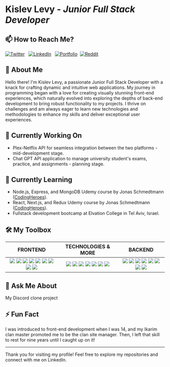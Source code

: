 # Kislev Levy - _Junior Full Stack Developer_
## 📫 How to Reach Me?
[![Twitter](https://img.shields.io/badge/Twitter-_?logo=x&style=for-the-badge&labelColor=black&logoColor=white&color=71797E)](https://x.com/KislevLevy) &nbsp;
[![LinkedIn](https://img.shields.io/badge/LinkedIn-_?logo=linkedin&style=for-the-badge&labelColor=1973e8&logoColor=white&color=71797E)](https://www.linkedin.com/in/kislevlevy/) &nbsp;
[![Portfolio](https://img.shields.io/badge/Portfolio-_?logo=google-chrome&style=for-the-badge&labelColor=3880f0&logoColor=white&color=71797E)](https://www.kislev.me/)&nbsp;
[![Reddit](https://img.shields.io/badge/Reddit-_?logo=reddit&style=for-the-badge&labelColor=ff4501&logoColor=white&color=71797E)](https://www.reddit.com/user/kislev-levy/)

## 🚀 About Me
Hello there! I'm Kislev Levy, a passionate Junior Full Stack Developer with a knack for crafting dynamic and intuitive web applications. My journey in programming began with a love for creating visually stunning front-end experiences, which naturally evolved into exploring the depths of back-end development to bring robust functionality to my projects. I thrive on challenges and am always eager to learn new technologies and methodologies to enhance my skills and deliver exceptional user experiences.

## 🔭 Currently Working On
- Plex-Netflix API for seamless integration between the two platforms - mid-development stage.
- Chat GPT API application to manage university student's exams, practice, and assignments - planning stage.

## 🌱 Currently Learning
- Node.js, Express, and MongoDB Udemy course by Jonas Schmedtmann ([CodingHeroes](https://codingheroes.io/)).
- React, Next.js, and Redux Udemy course by Jonas Schmedtmann ([CodingHeroes](https://codingheroes.io/)).
- Fullstack development bootcamp at Elvation College in Tel Aviv, Israel.

## 🛠️ My Toolbox
|FRONTEND|TECHNOLOGIES & MORE|BACKEND|
|:-:|:-:|:-:|
| ![](https://img.shields.io/badge/React-F7DF1E?logo=react&logoColor=5fd3f3&color=white) ![](https://img.shields.io/badge/Next.js-000000?logo=next.js&logoColor=black&color=white) ![](https://img.shields.io/badge/JavaScript-F7DF1E?logo=javascript&logoColor=f7e02a&color=white) ![](https://img.shields.io/badge/Bootstrap-563D7C?logo=bootstrap&logoColor=712cf9&color=white) ![](https://img.shields.io/badge/CSS-1572B6?logo=css3&logoColor=2d53e4&color=white) ![](https://img.shields.io/badge/Tailwind-F7DF1E?logo=TailwindCSS&logoColor=7cd1fa&color=white) ![](https://img.shields.io/badge/HTML-E34F26?logo=html5&logoColor=dd4b24&color=white) ![](https://img.shields.io/badge/Redux-F7DF1E?logo=Redux&logoColor=7a51be&color=white) ![](https://img.shields.io/badge/React_Native-F7DF1E?logo=react&logoColor=5fd3f3&color=white) | ![](https://img.shields.io/badge/npm-CB3837?logo=npm&logoColor=c53735&color=white) ![](https://img.shields.io/badge/Parcel-BD77FF?logo=dropbox&logoColor=c4946a&color=white) ![](https://img.shields.io/badge/Cloudinary-F7DF1E?logo=Cloudinary&logoColor=394ec7&color=white) ![](https://img.shields.io/badge/JSON-000000?logo=json&logoColor=black&color=white) ![](https://img.shields.io/badge/Git-F05032?logo=git&logoColor=f1573a&color=white) ![](https://img.shields.io/badge/TensorFlow-F05032?logo=TensorFlow&logoColor=ff8a15&color=white) ![](https://img.shields.io/badge/Adobe_CC-F05032?logo=adobe&logoColor=da2b2e&color=white) | ![](https://img.shields.io/badge/Node.js-339933?logo=node.js&logoColor=68a063&color=white) ![](https://img.shields.io/badge/Express-339933?logo=express&logoColor=black&color=white) ![](https://img.shields.io/badge/MongoDB-F7DF1E?logo=mongodb&logoColor=108e4c&color=white) ![](https://img.shields.io/badge/Mongoose-F7DF1E?logo=mongoose&logoColor=880000&color=white) ![](https://img.shields.io/badge/Firebase-F7DF1E?logo=Firebase&logoColor=fe9417&color=white) ![](https://img.shields.io/badge/Pug-F7DF1E?logo=pug&logoColor=53322b&color=white) ![](https://img.shields.io/badge/Amazon_AWS-F7DF1E?logo=amazon&logoColor=2a3744&color=white) ![](https://img.shields.io/badge/Google_Cloud-F7DF1E?logo=google-cloud&logoColor=4285f4&color=white) |

## 💬 Ask Me About
My Discord clone project

## ⚡ Fun Fact
I was introduced to front-end development when I was 14, and my Ikarim clan master promoted me to be the clan site manager.
Then, I left that skill to rest for nine years until I caught up on it!

---
Thank you for visiting my profile! Feel free to explore my repositories and connect with me on LinkedIn.
